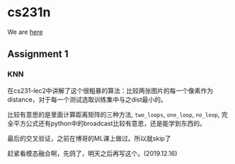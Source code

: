 # cs231n

We are [here](https://github.com/cww97/cs231n)

## Assignment 1

### KNN

在cs231-lec2中讲解了这个很粗暴的算法：比较两张图片的每一个像素作为distance，对于每一个测试选取训练集中与之dist最小的。

比较有意思的是里面计算距离矩阵的三种方法, `two_loops`, `one_loop`, `no_loop`, 完全平方公式还有python中的broadcast比较有意思，还是能学到东西的。

最后的交叉验证，之前在博哥的ML课上做过。所以就skip了

赶紧看模态融合啊，先鸽了，明天之后再写这个。(2019.12.16)

